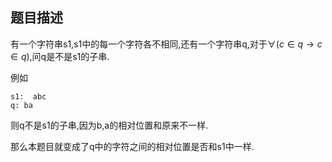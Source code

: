 
## 题目描述

有一个字符串s1,s1中的每一个字符各不相同,还有一个字符串q,对于$\forall (c \in q \to  c \in q)$,问q是不是s1的子串.

例如

```
s1:  abc
q: ba
```

则q不是s1的子串,因为b,a的相对位置和原来不一样.

那么本题目就变成了q中的字符之间的相对位置是否和s1中一样.
